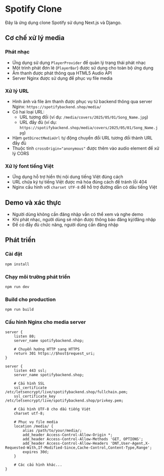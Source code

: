 # Spotify Clone

Đây là ứng dụng clone Spotify sử dụng Next.js và Django.

## Cơ chế xử lý media

### Phát nhạc

- Ứng dụng sử dụng `PlayerProvider` để quản lý trạng thái phát nhạc
- Một trình phát đơn lẻ (`PlayerBar`) được sử dụng cho toàn bộ ứng dụng
- Âm thanh được phát thông qua HTML5 Audio API
- Server Nginx được sử dụng để phục vụ file media

### Xử lý URL

- Hình ảnh và file âm thanh được phục vụ từ backend thông qua server Nginx: `https://spotifybackend.shop/media/`
- Có hai loại URL:
  - URL tương đối (ví dụ: `/media/covers/2025/05/01/Song_Name.jpg`)
  - URL đầy đủ (ví dụ: `https://spotifybackend.shop/media/covers/2025/05/01/Song_Name.jpg`)
- Hàm `getDirectMediaUrl` tự động chuyển đổi URL tương đối thành URL đầy đủ
- Thuộc tính `crossOrigin="anonymous"` được thêm vào audio element để xử lý CORS

### Xử lý font tiếng Việt

- Ứng dụng hỗ trợ hiển thị nội dung tiếng Việt đúng cách
- URL chứa ký tự tiếng Việt được mã hóa đúng cách để tránh lỗi 404
- Nginx cấu hình với `charset UTF-8` để hỗ trợ đường dẫn có dấu tiếng Việt

## Demo và xác thực

- Người dùng không cần đăng nhập vẫn có thể xem và nghe demo
- Khi phát nhạc, người dùng sẽ nhận được thông báo đăng ký/đăng nhập
- Để có đầy đủ chức năng, người dùng cần đăng nhập

## Phát triển

### Cài đặt

```bash
npm install
```

### Chạy môi trường phát triển

```bash
npm run dev
```

### Build cho production

```bash
npm run build
```

### Cấu hình Nginx cho media server

```nginx
server {
    listen 80;
    server_name spotifybackend.shop;

    # Chuyển hướng HTTP sang HTTPS
    return 301 https://$host$request_uri;
}

server {
    listen 443 ssl;
    server_name spotifybackend.shop;

    # Cấu hình SSL
    ssl_certificate /etc/letsencrypt/live/spotifybackend.shop/fullchain.pem;
    ssl_certificate_key /etc/letsencrypt/live/spotifybackend.shop/privkey.pem;

    # Cấu hình UTF-8 cho dấu tiếng Việt
    charset utf-8;

    # Phục vụ file media
    location /media/ {
        alias /path/to/your/media/;
        add_header Access-Control-Allow-Origin *;
        add_header Access-Control-Allow-Methods 'GET, OPTIONS';
        add_header Access-Control-Allow-Headers 'DNT,User-Agent,X-Requested-With,If-Modified-Since,Cache-Control,Content-Type,Range';
        expires 30d;
    }

    # Các cấu hình khác...
}
```
